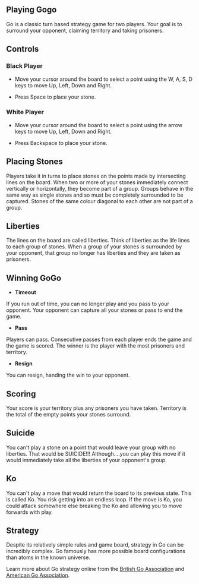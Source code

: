 ## Playing Gogo

Go is a classic turn based strategy game for two players.  Your goal is to surround your opponent, claiming territory and taking prisoners.

## Controls

### Black Player

+ Move your cursor around the board to select a point using the W, A, S, D keys to move Up, Left, Down and Right.

+ Press Space to place your stone.

### White Player

+ Move your cursor around the board to select a point using the arrow keys to move Up, Left, Down and Right.

+ Press Backspace to place your stone.


## Placing Stones

Players take it in turns to place stones on the points made by intersecting lines on the board.  When two or more of your stones immediately connect vertically or horizontally, they become part of a group. Groups behave in the same way as single stones and so must be completely surrounded to be captured.  Stones of the same colour diagonal to each other are not part of a group.


## Liberties

The lines on the board are called liberties.  Think of liberties as the life lines to each group of stones.  When a group of your stones is surrounded by your opponent, that group no longer has liberties and they are taken as prisoners.


## Winning GoGo

+ **Timeout**

If you run out of time, you can no longer play and you pass to your opponent.  Your opponent can capture all your stones or pass to end the game.

+ **Pass**

Players can pass.  Consecutive passes from each player ends the game and the game is scored.  The winner is the player with the most prisoners and territory.

+ **Resign**

You can resign, handing the win to your opponent.


## Scoring

Your score is your territory plus any prisoners you have taken.  Territory is the total of the empty points your stones surround.


## Suicide

You can't play a stone on a point that would leave your group with no liberties.  That would be SUICIDE!!!  Although....you can play this move if it would immediately take all the liberties of your opponent's group.


## Ko

You can't play a move that would return the board to its previous state.  This is called Ko.  You risk getting into an endless loop.  If the move is Ko, you could attack somewhere else breaking the Ko and allowing you to move forwards with play.


## Strategy

Despite its relatively simple rules and game board, strategy in Go can be incredibly complex.  Go famously has more possible board configurations than atoms in the known universe.

Learn more about Go strategy online from the [British Go Association](http://www.britgo.org/teaching/index.html) and [American Go Association](http://www.usgo.org/learn-overview).